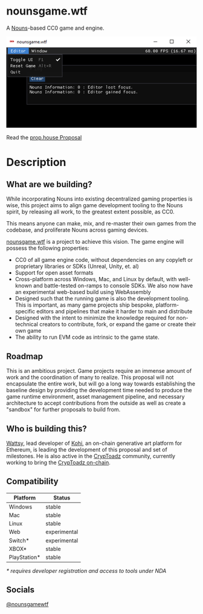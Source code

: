 # nounsgame.wtf

A [Nouns](https://nouns.wtf)-based CC0 game and engine.

![Screenshot](/docs/screenshot.png)

Read the [prop.house Proposal](https://prop.house/proposal/534)

# Description
## What are we building?

While incorporating Nouns into existing decentralized gaming properties is wise, this project aims to align game development tooling to the Nouns spirit, by releasing all work, to the greatest extent possible, as CC0.

This means anyone can make, mix, and re-master their own games from the codebase, and proliferate Nouns across gaming devices.

[nounsgame.wtf](https://nounsgame.wtf) is a project to achieve this vision. The game engine will possess the following properties:

- CC0 of all game engine code, without dependencies on any copyleft or proprietary libraries or SDKs (Unreal, Unity, et. al)
-  Support for open asset formats
- Cross-platform across Windows, Mac, and Linux by default, with well-known and battle-tested on-ramps to console SDKs. We also now have an experimental web-based build using WebAssembly
- Designed such that the running game is also the development tooling. This is important, as many game projects ship bespoke, platform-specific editors and pipelines that make it harder to main and distribute
- Designed with the intent to minimize the knowledge required for non-technical creators to contribute, fork, or expand the game or create their own game
- The ability to run EVM code as intrinsic to the game state.

## Roadmap

This is an ambitious project. Game projects require an immense amount of work and the coordination of many to realize. This proposal will not encapsulate the entire work, but will go a long way towards establishing the baseline design by providing the development time needed to produce the game runtime environment, asset management pipeline, and necessary architecture to accept contributions from the outside as well as create a "sandbox" for further proposals to build from.

## Who is building this?

[Wattsy](https://twitter.com/wattsyart), lead developer of [Kohi](https://kohi.art), an on-chain generative art platform for Ethereum, is leading the development of this proposal and set of milestones. He is also active in the [CrypToadz](https://cryptoadz.io) community, currently working to bring the [CrypToadz on-chain](https://github.com/wattsyart/cryptoadz-chained).

## Compatibility

| Platform     | Status       |
|--------------|--------------|
| Windows      | stable       |
| Mac          | stable       |
| Linux        | stable       |
| Web          | experimental |
| Switch*      | experimental |
| XBOX*        | stable       |
| PlayStation* | stable       |

_* requires developer registration and access to tools under NDA_

## Socials

[@nounsgamewtf](https://twitter/nounsgamewtf)
